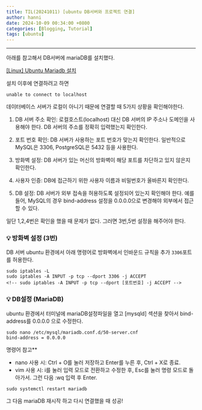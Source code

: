 ```yaml
---
title: TIL(20241011) [ubuntu DB서버와 프로젝트 연결]
author: hanni
date: 2024-10-09 00:34:00 +0800
categories: [Blogging, Tutorial]
tags: [ubuntu]
---
```


----------------------------------------------------------------------------
아래를 참고해서 DB서버에 mariaDB를 설치했다. 

[[Linux] Ubuntu Mariadb 설치](https://velog.io/@xangj0ng/Linux-Ubuntu-Mariadb-%EC%84%A4%EC%B9%98)

설치 이후에 연결하려고 하면

```
unable to connect to localhost
```

데이터베이스 서버가 로컬이 아니기 때문에 연결할 때 5가지 상황을 확인해야한다.

1) DB 서버 주소 확인: 로컬호스트(localhost) 대신 DB 서버의 IP 주소나 도메인을 사용해야 한다. DB 서버의 주소를 정확히 입력했는지 확인한다.

2) 포트 번호 확인: DB 서버가 사용하는 포트 번호가 맞는지 확인한다. 일반적으로 MySQL은 3306, PostgreSQL은 5432 등을 사용한다.

3) 방화벽 설정: DB 서버가 있는 머신의 방화벽이 해당 포트를 차단하고 있지 않은지 확인한다.

4) 사용자 인증: DB에 접근하기 위한 사용자 이름과 비밀번호가 올바른지 확인한다.

5) DB 설정: DB 서버가 외부 접속을 허용하도록 설정되어 있는지 확인해야 한다. 예를 들어, MySQL의 경우 bind-address 설정을 0.0.0.0으로 변경해야 외부에서 접근할 수 있다.


일단 1,2,4번은 확인을 했을 때 문제가 없다. 그러면 3번,5번 설정을 해주어야 한다.

### 💡 방화벽 설정 (3번)

DB 서버 ubuntu 환경에서 아래 명령어로 방화벽에서 인바운드 규칙을 추가 `3306`포트를 허용한다.

```
sudo iptables -L
sudo iptables -A INPUT -p tcp --dport 3306 -j ACCEPT
<!-- sudo iptables -A INPUT -p tcp --dport [포트번호] -j ACCEPT -->
```

### 💡 DB설정 (MariaDB)

ubuntu 환경에서 터미널에 mariaDB설정파일을 열고 [mysqld] 섹션을 찾아서 bind-address를 0.0.0.0 으로 수정한다.

```
sudo nano /etc/mysql/mariadb.conf.d/50-server.cnf
bind-address = 0.0.0.0

```

명령어 참고**

- nano 사용 시: Ctrl + O를 눌러 저장하고 Enter를 누른 후, Ctrl + X로 종료.
- vim 사용 시: i를 눌러 입력 모드로 전환하고 수정한 후, Esc를 눌러 명령 모드로 돌아가서. 그런 다음 :wq 입력 후 Enter.

```
sudo systemctl restart mariadb
```

그 다음 mariaDB 재시작 하고 다시 연결했을 때 성공!



